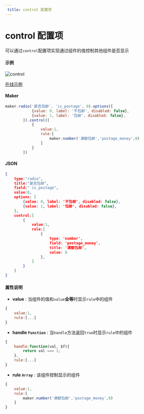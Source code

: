 ```yaml
---
 title: control 配置项
---
```



# control 配置项

可以通过`control`配置项实现通过组件的值控制其他组件是否显示

#### 示例
![control](https://raw.githubusercontent.com/xaboy/form-create/dev/images/demo-live4.gif)

[在线示例](http://jsrun.pro/C8fKp/edit)

#### Maker
```js
maker.radio('是否包邮', 'is_postage', 0).options([
            {value: 0, label: '不包邮', disabled: false},
            {value: 1, label: '包邮', disabled: false},
        ]).control([
            {
                value:1,
                rule:[
                    maker.number('满额包邮','postage_money',0)
                ]
            }
        ])
```

#### JSON
```json
{
    type:"radio",
    title:"是否包邮",
    field:" is_postage",
    value:0,
    options: [
        {value: 0, label: '不包邮', disabled: false},
        {value: 1, label: '包邮', disabled: false},
    ],
    control:[
        {
            value:1,
            rule:[
                {
                    type: 'number',
                    field: 'postage_money',
                    title: '满额包邮',
                    value: 0
                },
            ]
        }
    ]
}
```

#### 属性说明

- **value** :  当组件的值和`value`**全等**时显示`rule`中的组件
```js
{
    value:1,
    rule:[...]
}
```

- **handle `Function`** : 当`handle`方法返回`true`时显示`rule`中的组件
```js
{
    handle:function(val, $f){
        return val === 1;
    },
    rule:[...]
}
```

- **rule `Array`** : 该组件控制显示的组件
```js
{
    value:1,
    rule:[
        maker.number('满额包邮','postage_money',0)
    ]
}
```
